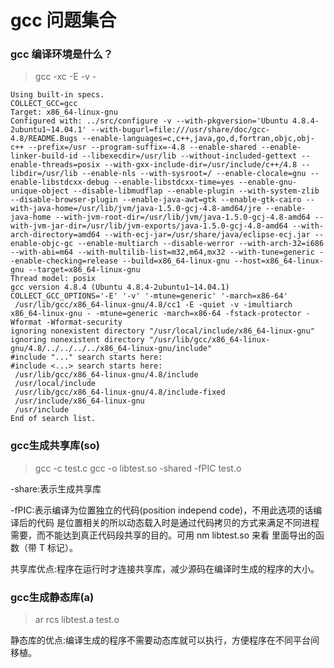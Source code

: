 # gcc 问题集合

### gcc 编译环境是什么？

> gcc -xc -E -v -

```
Using built-in specs.
COLLECT_GCC=gcc
Target: x86_64-linux-gnu
Configured with: ../src/configure -v --with-pkgversion='Ubuntu 4.8.4-2ubuntu1~14.04.1' --with-bugurl=file:///usr/share/doc/gcc-4.8/README.Bugs --enable-languages=c,c++,java,go,d,fortran,objc,obj-c++ --prefix=/usr --program-suffix=-4.8 --enable-shared --enable-linker-build-id --libexecdir=/usr/lib --without-included-gettext --enable-threads=posix --with-gxx-include-dir=/usr/include/c++/4.8 --libdir=/usr/lib --enable-nls --with-sysroot=/ --enable-clocale=gnu --enable-libstdcxx-debug --enable-libstdcxx-time=yes --enable-gnu-unique-object --disable-libmudflap --enable-plugin --with-system-zlib --disable-browser-plugin --enable-java-awt=gtk --enable-gtk-cairo --with-java-home=/usr/lib/jvm/java-1.5.0-gcj-4.8-amd64/jre --enable-java-home --with-jvm-root-dir=/usr/lib/jvm/java-1.5.0-gcj-4.8-amd64 --with-jvm-jar-dir=/usr/lib/jvm-exports/java-1.5.0-gcj-4.8-amd64 --with-arch-directory=amd64 --with-ecj-jar=/usr/share/java/eclipse-ecj.jar --enable-objc-gc --enable-multiarch --disable-werror --with-arch-32=i686 --with-abi=m64 --with-multilib-list=m32,m64,mx32 --with-tune=generic --enable-checking=release --build=x86_64-linux-gnu --host=x86_64-linux-gnu --target=x86_64-linux-gnu
Thread model: posix
gcc version 4.8.4 (Ubuntu 4.8.4-2ubuntu1~14.04.1) 
COLLECT_GCC_OPTIONS='-E' '-v' '-mtune=generic' '-march=x86-64'
 /usr/lib/gcc/x86_64-linux-gnu/4.8/cc1 -E -quiet -v -imultiarch x86_64-linux-gnu - -mtune=generic -march=x86-64 -fstack-protector -Wformat -Wformat-security
ignoring nonexistent directory "/usr/local/include/x86_64-linux-gnu"
ignoring nonexistent directory "/usr/lib/gcc/x86_64-linux-gnu/4.8/../../../../x86_64-linux-gnu/include"
#include "..." search starts here:
#include <...> search starts here:
 /usr/lib/gcc/x86_64-linux-gnu/4.8/include
 /usr/local/include
 /usr/lib/gcc/x86_64-linux-gnu/4.8/include-fixed
 /usr/include/x86_64-linux-gnu
 /usr/include
End of search list.
```

### gcc生成共享库(so)

> gcc -c test.c
> gcc -o libtest.so -shared -fPIC test.o

-share:表示生成共享库

-fPIC:表示编译为位置独立的代码(position independ code)，不用此选项的话编译后的代码
是位置相关的所以动态载入时是通过代码拷贝的方式来满足不同进程
需要，而不能达到真正代码段共享的目的。可用 nm libtest.so 来看
里面导出的函数（带 T 标记）。

共享库优点:程序在运行时才连接共享库，减少源码在编译时生成的程序的大小。

### gcc生成静态库(a)

> ar rcs libtest.a test.o

静态库的优点:编译生成的程序不需要动态库就可以执行，方便程序在不同平台间移植。